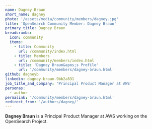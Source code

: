 ```yaml
---
name: Dagney Braun
short_name: dagney
photo: '/assets/media/community/members/dagney.jpg'
title: 'OpenSearch Community Member: Dagney Braun'
primary_title: Dagney Braun
breadcrumbs:
  icon: community
  items:
    - title: Community
      url: /community/index.html
    - title: Members
      url: /community/members/index.html
    - title: 'Dagney Braun&apos;s Profile'
      url: '/community/members/dagney-braun.html'
github: dagneyb
linkedin: dagney-braun-9bb2a831
job_title_and_company: 'Principal Product Manager at AWS'
personas:
  - author
permalink: '/community/members/dagney-braun.html'
redirect_from: '/authors/dagney/'
---
```


**Dagney Braun** is a Principal Product Manager at AWS working on the OpenSearch Project.
